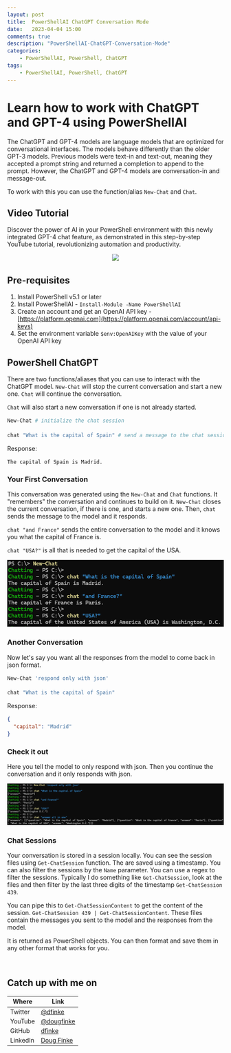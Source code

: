 ```yaml
---
layout: post
title:  PowerShellAI ChatGPT Conversation Mode
date:   2023-04-04 15:00
comments: true
description: "PowerShellAI-ChatGPT-Conversation-Mode"
categories:
    - PowerShellAI, PowerShell, ChatGPT
tags:
    - PowerShellAI, PowerShell, ChatGPT
---
```


<!-- 
https://learn.microsoft.com/en-us/azure/cognitive-services/openai/how-to/chatgpt

https://learn.microsoft.com/en-us/azure/cognitive-services/openai/chatgpt-quickstart?tabs=command-line&pivots=programming-language-studio

https://github.com/Azure/openai-samples

https://learn.microsoft.com/en-us/training/paths/get-started-with-artificial-intelligence-on-azure/
-->

# Learn how to work with ChatGPT and GPT-4 using PowerShellAI 

The ChatGPT and GPT-4 models are language models that are optimized for conversational interfaces. The models behave differently than the older GPT-3 models. Previous models were text-in and text-out, meaning they accepted a prompt string and returned a completion to append to the prompt. However, the ChatGPT and GPT-4 models are conversation-in and message-out. 

To work with this you can use the function/alias `New-Chat` and `Chat`.

## Video Tutorial

Discover the power of AI in your PowerShell environment with this newly integrated GPT-4 chat feature, as demonstrated in this step-by-step YouTube tutorial, revolutionizing automation and productivity.

<center><a href="https://youtu.be/ZX5gwzJe7eI"><img src="https://img.youtube.com/vi/ZX5gwzJe7eI/0.jpg" width="350"></a></center>

## Pre-requisites

1. Install PowerShell v5.1 or later
1. Install PowerShellAI - `Install-Module -Name PowerShellAI`
1. Create an account and get an OpenAI API key - [https://platform.openai.com](https://platform.openai.com/account/api-keys)
1. Set the environment variable `$env:OpenAIKey` with the value of your OpenAI API key

## PowerShell ChatGPT

There are two functions/aliases that you can use to interact with the ChatGPT model. `New-Chat` will stop the current conversation and start a new one. `Chat` will continue the conversation.

`Chat` will also start a new conversation if one is not already started. 

```powershell
New-Chat # initialize the chat session

chat "What is the capital of Spain" # send a message to the chat session
```

Response:
```
The capital of Spain is Madrid.
```

### Your First Conversation

This conversation was generated using the `New-Chat` and `Chat` functions. It "remembers" the conversation and continues to build on it. `New-Chat` closes the current conversation, if there is one, and starts a new one. Then, `chat` sends the message to the model and it responds.

`chat "and France"` sends the entire conversation to the model and it knows you what the capital of France is. 

`chat "USA?"` is all that is needed to get the capital of the USA. 

![image](/images/posts/ChatGPT/SampleConversation.png)


### Another Conversation

Now let's say you want all the responses from the model to come back in json format. 

```powershell
New-Chat 'respond only with json'

chat "What is the capital of Spain"
```

Response:
```json
{
  "capital": "Madrid"
}
```

### Check it out

Here you tell the model to only respond with json. Then you continue the conversation and it only responds with json.

![image](/images/posts/ChatGPT/RespondOnlyWithJson.png)

### Chat Sessions

Your conversation is stored in a session locally. You can see the session files using `Get-ChatSession` function. The are saved using a timestamp. You can also filter the sessions by the `Name` parameter. You can use a regex to filter the sessions. Typically I do something like `Get-ChatSession`, look at the files and then filter by the last three digits of the timestamp `Get-ChatSession 439`.

You can pipe this to `Get-ChatSessionContent` to get the content of the session. `Get-ChatSession 439 | Get-ChatSessionContent`. These files contain the messages you sent to the model and the responses from the model.

It is returned as PowerShell objects. You can then format and save them in any other format that works for you. 

<br/>

## Catch up with me on

|Where|Link|
|---|---|
|Twitter|[@dfinke](https://twitter.com/dfinke)|
|YouTube|[@dougfinke](https://www.youtube.com/@dougfinke)|
|GitHub|[dfinke](https://github.com/dfinke)
|LinkedIn|[Doug Finke](https://www.linkedin.com/in/douglasfinke/)|